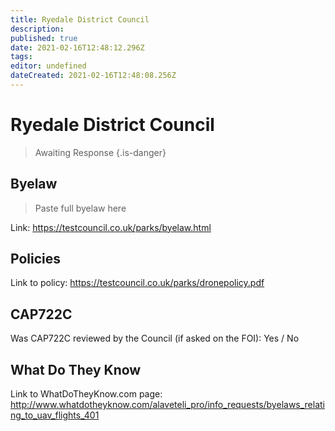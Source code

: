 ```yaml
---
title: Ryedale District Council
description: 
published: true
date: 2021-02-16T12:48:12.296Z
tags: 
editor: undefined
dateCreated: 2021-02-16T12:48:08.256Z
---
```


# Ryedale District Council
>  Awaiting Response
> {.is-danger}

## Byelaw
> Paste full byelaw here

Link:
https://testcouncil.co.uk/parks/byelaw.html

## Policies
Link to policy:
https://testcouncil.co.uk/parks/dronepolicy.pdf

## CAP722C

Was CAP722C reviewed by the Council (if asked on the FOI): Yes / No

## What Do They Know

Link to WhatDoTheyKnow.com page:
http://www.whatdotheyknow.com/alaveteli_pro/info_requests/byelaws_relating_to_uav_flights_401

